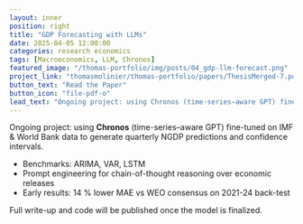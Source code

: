 ```yaml
---
layout: inner
position: right
title: "GDP Forecasting with LLMs"
date: 2025-04-05 12:00:00
categories: research economics
tags: [Macroeconomics, LLM, Chronos]
featured_image: "/thomas-portfolio/img/posts/04_gdp-llm-forecast.png"
project_link: "thomasmolinier/thomas-portfolio/papers/ThesisMerged-7.pdf"
button_text: "Read the Paper"
button_icon: "file-pdf-o"
lead_text: "Ongoing project: using Chronos (time-series–aware GPT) fine-tuned on IMF & World Bank data to generate quarterly NGDP predictions and confidence intervals."
---
```


Ongoing project: using **Chronos** (time-series–aware GPT) fine-tuned on IMF & World Bank data to generate quarterly NGDP predictions and confidence intervals.  

* Benchmarks: ARIMA, VAR, LSTM  
* Prompt engineering for chain-of-thought reasoning over economic releases  
* Early results: 14 % lower MAE vs WEO consensus on 2021-24 back-test

Full write-up and code will be published once the model is finalized.